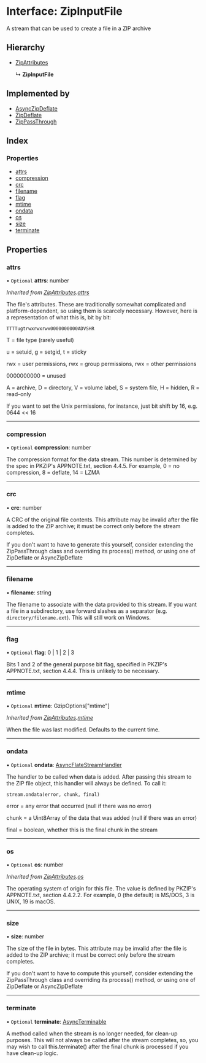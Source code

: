 # Interface: ZipInputFile

A stream that can be used to create a file in a ZIP archive

## Hierarchy

* [ZipAttributes](zipattributes.md)

  ↳ **ZipInputFile**

## Implemented by

* [AsyncZipDeflate](../classes/asynczipdeflate.md)
* [ZipDeflate](../classes/zipdeflate.md)
* [ZipPassThrough](../classes/zippassthrough.md)

## Index

### Properties

* [attrs](zipinputfile.md#attrs)
* [compression](zipinputfile.md#compression)
* [crc](zipinputfile.md#crc)
* [filename](zipinputfile.md#filename)
* [flag](zipinputfile.md#flag)
* [mtime](zipinputfile.md#mtime)
* [ondata](zipinputfile.md#ondata)
* [os](zipinputfile.md#os)
* [size](zipinputfile.md#size)
* [terminate](zipinputfile.md#terminate)

## Properties

### attrs

• `Optional` **attrs**: number

*Inherited from [ZipAttributes](zipattributes.md).[attrs](zipattributes.md#attrs)*

The file's attributes. These are traditionally somewhat complicated
and platform-dependent, so using them is scarcely necessary. However,
here is a representation of what this is, bit by bit:

`TTTTugtrwxrwxrwx0000000000ADVSHR`

T = file type (rarely useful)

u = setuid, g = setgid, t = sticky

rwx = user permissions, rwx = group permissions, rwx = other permissions

0000000000 = unused

A = archive, D = directory, V = volume label, S = system file, H = hidden, R = read-only

If you want to set the Unix permissions, for instance, just bit shift by 16, e.g. 0644 << 16

___

### compression

• `Optional` **compression**: number

The compression format for the data stream. This number is determined by
the spec in PKZIP's APPNOTE.txt, section 4.4.5. For example, 0 = no
compression, 8 = deflate, 14 = LZMA

___

### crc

•  **crc**: number

A CRC of the original file contents. This attribute may be invalid after
the file is added to the ZIP archive; it must be correct only before the
stream completes.

If you don't want to have to generate this yourself, consider extending the
ZipPassThrough class and overriding its process() method, or using one of
ZipDeflate or AsyncZipDeflate

___

### filename

•  **filename**: string

The filename to associate with the data provided to this stream. If you
want a file in a subdirectory, use forward slashes as a separator (e.g.
`directory/filename.ext`). This will still work on Windows.

___

### flag

• `Optional` **flag**: 0 \| 1 \| 2 \| 3

Bits 1 and 2 of the general purpose bit flag, specified in PKZIP's
APPNOTE.txt, section 4.4.4. This is unlikely to be necessary.

___

### mtime

• `Optional` **mtime**: GzipOptions[\"mtime\"]

*Inherited from [ZipAttributes](zipattributes.md).[mtime](zipattributes.md#mtime)*

When the file was last modified. Defaults to the current time.

___

### ondata

• `Optional` **ondata**: [AsyncFlateStreamHandler](../README.md#asyncflatestreamhandler)

The handler to be called when data is added. After passing this stream to
the ZIP file object, this handler will always be defined. To call it:

`stream.ondata(error, chunk, final)`

error = any error that occurred (null if there was no error)

chunk = a Uint8Array of the data that was added (null if there was an
error)

final = boolean, whether this is the final chunk in the stream

___

### os

• `Optional` **os**: number

*Inherited from [ZipAttributes](zipattributes.md).[os](zipattributes.md#os)*

The operating system of origin for this file. The value is defined
by PKZIP's APPNOTE.txt, section 4.4.2.2. For example, 0 (the default)
is MS/DOS, 3 is UNIX, 19 is macOS.

___

### size

•  **size**: number

The size of the file in bytes. This attribute may be invalid after
the file is added to the ZIP archive; it must be correct only before the
stream completes.

If you don't want to have to compute this yourself, consider extending the
ZipPassThrough class and overriding its process() method, or using one of
ZipDeflate or AsyncZipDeflate

___

### terminate

• `Optional` **terminate**: [AsyncTerminable](asyncterminable.md)

A method called when the stream is no longer needed, for clean-up
purposes. This will not always be called after the stream completes,
so, you may wish to call this.terminate() after the final chunk is
processed if you have clean-up logic.
